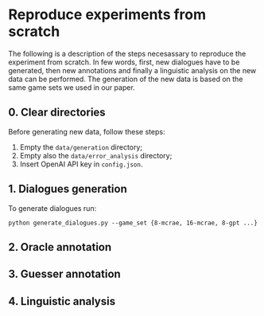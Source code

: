 # Reproduce experiments from scratch

The following is a description of the steps necesassary to reproduce the experiment from scratch. In few words, first, new dialogues have to be generated, then new annotations and finally a linguistic analysis on the new data can be performed. The generation of the new data is based on the same game sets we used in our paper.

## 0. Clear directories

Before generating new data, follow these steps:

1. Empty the `data/generation` directory;
2. Empty also the `data/error_analysis` directory;
3. Insert OpenAI API key in `config.json`.

## 1. Dialogues generation

To generate dialogues run:

```
python generate_dialogues.py --game_set {8-mcrae, 16-mcrae, 8-gpt ...}
```

## 2. Oracle annotation

## 3. Guesser annotation

## 4. Linguistic analysis

